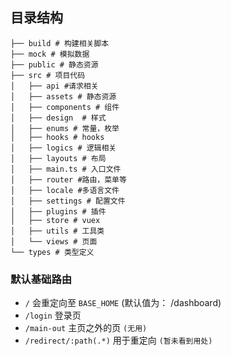 ## 目录结构

```shell
├── build # 构建相关脚本
├── mock # 模拟数据
├── public # 静态资源
├── src # 项目代码
│   ├── api #请求相关
│   ├── assets # 静态资源
│   ├── components # 组件
│   ├── design  # 样式
│   ├── enums # 常量，枚举
│   ├── hooks # hooks
│   ├── logics # 逻辑相关
│   ├── layouts # 布局
│   ├── main.ts # 入口文件
│   ├── router #路由，菜单等
│   ├── locale #多语言文件
│   ├── settings # 配置文件
│   ├── plugins # 插件
│   ├── store # vuex
│   ├── utils # 工具类
│   └── views # 页面
└── types # 类型定义
```

### 默认基础路由

- `/` 会重定向至 `BASE_HOME` (默认值为： /dashboard)
- `/login` 登录页
- `/main-out` 主页之外的页 `(无用)`
- `/redirect/:path(.*)` 用于重定向 `(暂未看到用处)`
